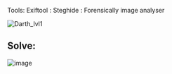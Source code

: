 
Tools: Exiftool 
     : Steghide 
     : Forensically image analyser


![Darth_lvl1](https://github.com/Akshika-Munshi/Recruit23-27/assets/116476084/70d7fe52-2969-4b68-a358-b6fea1cec60b)


## Solve:
![image](https://github.com/Akshika-Munshi/Recruit23-27/assets/116476084/12db52d2-be2f-4fb4-92c0-670ea733ac01)
